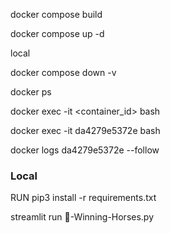 docker compose build

docker compose up -d

local

docker compose down -v

docker ps

docker exec -it <container_id> bash

docker exec -it da4279e5372e bash

docker logs da4279e5372e --follow


### Local
RUN pip3 install -r requirements.txt

streamlit run 🚀-Winning-Horses.py
